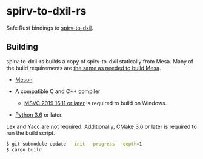 # spirv-to-dxil-rs

Safe Rust bindings to [spirv-to-dxil](https://gitlab.freedesktop.org/mesa/mesa/-/blob/main/src/microsoft/spirv_to_dxil/spirv_to_dxil.h).

## Building

spirv-to-dxil-rs builds a copy of spirv-to-dxil statically from Mesa. Many of the build requirements are [the same as needed to build Mesa](https://docs.mesa3d.org/install.html).

* [Meson](https://mesonbuild.com/)
* A compatible C and C++ compiler
  * [MSVC 2019 16.11 or later](https://docs.mesa3d.org/install.html) is required to build on Windows.

* [Python 3.6](https://www.python.org/) or later.

Lex and Yacc are not required. Additionally, [CMake 3.6](https://cmake.org/) or later is required to run the build script.

```bash
$ git submodule update --init --progress --depth=1
$ cargo build
```

